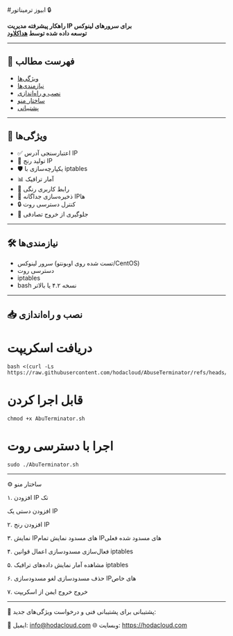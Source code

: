 #ابیوز ترمیناتور 🔒

**راهکار پیشرفته مدیریت IP برای سرورهای لینوکس**  
**توسعه داده شده توسط [هداکلاود](https://hodacloud.com)**

----------------------------------------------

## 📖 فهرست مطالب
- [ویژگی‌ها](#-ویژگیها)
- [نیازمندی‌ها](#-نیازمندیها)
- [نصب و راه‌اندازی](#-نصب-و-راهاندازی)
- [ساختار منو](#-ساختار-منو)
- [پشتیبانی](#-پشتیبانی)

----------------------------------------------

## 🚀 ویژگی‌ها
- ✅ اعتبارسنجی آدرس IP
- 🔄 تولید رنج IP
- 🛡️ یکپارچه‌سازی با iptables
- 📊 آمار ترافیک
- 🎨 رابط کاربری رنگی
- 📁 ذخیره‌سازی جداگانه IPها
- 🔒 کنترل دسترسی روت
- 🚫 جلوگیری از خروج تصادفی

----------------------------------------------

## 🛠️ نیازمندی‌ها
- سرور لینوکس (تست شده روی اوبونتو/CentOS)
- دسترسی روت
- iptables
- bash نسخه ۴.۲ یا بالاتر

----------------------------------------------

## 📥 نصب و راه‌اندازی

# دریافت اسکریپت
```
bash <(curl -Ls https://raw.githubusercontent.com/hodacloud/AbuseTerminator/refs/heads/main/AbuseTerminator.sh)
```

# قابل اجرا کردن
```
chmod +x AbuTerminator.sh
```
# اجرا با دسترسی روت
```
sudo ./AbuTerminator.sh
```
----------------------------------------------
⚙️ ساختار منو

۱. افزودن IP تک

افزودن دستی یک IP

۲. افزودن رنج IP

۳. نمایش IPهای مسدود
نمایش تمام IPهای مسدود شده فعلی

۴. فعال‌سازی مسدودسازی
اعمال قوانین iptables

۵. مشاهده آمار
نمایش داده‌های ترافیک iptables

۶. حذف مسدودسازی
لغو مسدودسازی IPهای خاص

۷. خروج
خروج ایمن از اسکریپت

----------------------------------------------

📧 پشتیبانی
برای پشتیبانی فنی و درخواست ویژگی‌های جدید:

📩 ایمیل:
info@hodacloud.com
🌐 وبسایت:
https://hodacloud.com

